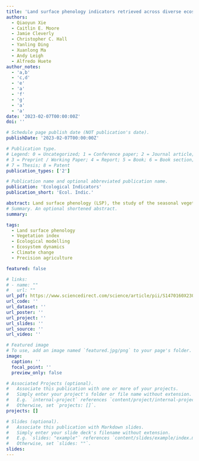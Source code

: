 ```yaml
---
title: 'Land surface phenology indicators retrieved across diverse ecosystems using a modified threshold algorithm'
authors:
  - Qiaoyun Xie
  - Caitlin E. Moore
  - Jamie Cleverly
  - Christopher C. Hall
  - Yanling Ding
  - Xuanlong Ma
  - Andy Leigh
  - Alfredo Huete 
author_notes:
  - 'a,b'
  - 'c,d'
  - 'e'
  - 'a'
  - 'f'
  - 'g'
  - 'a'
  - 'a'
date: '2023-02-07T00:00:00Z'
doi: ''

# Schedule page publish date (NOT publication's date).
publishDate: '2023-02-07T00:00:00Z'

# Publication type.
# Legend: 0 = Uncategorized; 1 = Conference paper; 2 = Journal article;
# 3 = Preprint / Working Paper; 4 = Report; 5 = Book; 6 = Book section;
# 7 = Thesis; 8 = Patent
publication_types: ['2']

# Publication name and optional abbreviated publication name.
publication: 'Ecological Indicators'
publication_short: 'Ecol. Indic.'

abstract: Land surface phenology (LSP), the study of the seasonal vegetation dynamics from remote sensing imagery, provides crucial information for plant monitoring and reflects the responses of ecosystems to climate change. The Moderate Resolution Imaging Spectroradiometer (MODIS) phenology product (MCD12Q2) provides global LSP information, but it has large spatial gaps in many regions, especially in ecosystems where rainfall influences phenology more than temperature. This study aimed to improve spatial coverage of LSP retrieval in these ecosystems. To do so, we used a regionally modified threshold algorithm for LSP retrievals, which were tested over continental Australia as it includes diverse landscapes of arid, mesic, and forest environments. We generated LSP metrics annually from 2003 to 2018 using satellite Enhanced Vegetation Index (EVI) time series at 500 m resolution, including the start, peak, end, and length of growing seasons, the minimum EVI value prior to and after the peak date, the seasonal maximum EVI value, the integral EVI value during the growing season (an approximation of productivity), and seasonal amplitude (maximum EVI value minus minimum EVI). Our regionally optimised algorithm improved the spatial coverage of LSP information in Australia from only 26 % of the continent to 70 % averaged across 16 years. Our results showed that the growing season amplitude was low (EVI < 0.1) over arid/semi-arid shrublands and savannas, tropical and subtropical savannas, and temperate evergreen forests, whose LSP metrics were captured by our regional algorithm and not by the global product. Some ecosystems, such as arid/semi-arid shrublands and savannas, showed more irregular phenology with low seasonal dynamics, and the growing seasons could skip a year or occur more than once in a year depending on climate conditions. Our algorithm was more sensitive to ecosystems with low seasonal amplitudes. We found that the detectability of LSP increases as the growing season amplitude increases, regardless of vegetation cover. Evaluation of the LSP metrics using eddy covariance flux tower measurements of gross primary productivity (GPP) demonstrated the reliability and accuracy of the algorithm. These improved LSP retrievals provide a greater understanding of the vegetation phenology across diverse ecosystems, especially savanna, shrubland, and evergreen forest ecosystems that cover more than 30 % of the land globally. The LSP provides essential information for ecological and agricultural studies such as quantifying bushfire fuel accumulation and forest carbon cycling, whilst enhancing our capacity for quantifying ecological responses to climate change.
# Summary. An optional shortened abstract.
summary: 

tags:
  - Land surface phenology
  - Vegetation index
  - Ecological modelling
  - Ecosystem dynamics
  - Climate change
  - Precision agriculture

featured: false

# links:
# - name: ""
#   url: ""
url_pdf: https://www.sciencedirect.com/science/article/pii/S1470160X23001425
url_code: ''
url_dataset: ''
url_poster: ''
url_project: ''
url_slides: ''
url_source: ''
url_video: ''

# Featured image
# To use, add an image named `featured.jpg/png` to your page's folder.
image:
  caption: ''
  focal_point: ''
  preview_only: false

# Associated Projects (optional).
#   Associate this publication with one or more of your projects.
#   Simply enter your project's folder or file name without extension.
#   E.g. `internal-project` references `content/project/internal-project/index.md`.
#   Otherwise, set `projects: []`.
projects: []

# Slides (optional).
#   Associate this publication with Markdown slides.
#   Simply enter your slide deck's filename without extension.
#   E.g. `slides: "example"` references `content/slides/example/index.md`.
#   Otherwise, set `slides: ""`.
slides:
---
```


